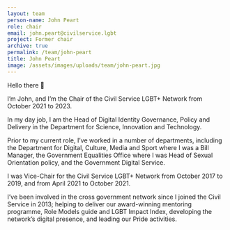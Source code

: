 ```yaml
---
layout: team
person-name: John Peart
role: chair
email: john.peart@civilservice.lgbt
project: Former chair
archive: true
permalink: /team/john-peart
title: John Peart
image: /assets/images/uploads/team/john-peart.jpg
---
```


Hello there 👋

I’m John, and I’m the Chair of the Civil Service LGBT+ Network from October 2021 to 2023.

In my day job, I am the Head of Digital Identity Governance, Policy and Delivery in the Department for Science, Innovation and Technology.

Prior to my current role, I’ve worked in a number of departments, including the Department for Digital, Culture, Media and Sport where I was a Bill Manager, the Government Equalities Office where I was Head of Sexual Orientation policy, and the Government Digital Service.

I was Vice-Chair for the Civil Service LGBT+ Network from October 2017 to 2019, and from April 2021 to October 2021.

I’ve been involved in the cross government network since I joined the Civil Service in 2013; helping to deliver our award-winning mentoring programme, Role Models guide and LGBT Impact Index, developing the network’s digital presence, and leading our Pride activities.
